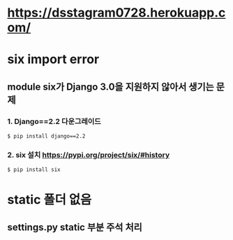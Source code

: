 # https://dsstagram0728.herokuapp.com/


# six import error

## module six가 Django 3.0을 지원하지 않아서 생기는 문제

### 1. Django==2.2 다운그레이드 

    $ pip install django==2.2

### 2. six 설치 https://pypi.org/project/six/#history
    $ pip install six

# static 폴더 없음

## settings.py static 부분 주석 처리



